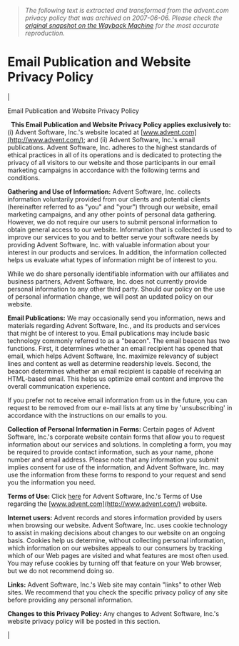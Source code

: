 > *The following text is extracted and transformed from the advent.com privacy policy that was archived on 2007-06-06. Please check the [original snapshot on the Wayback Machine](https://web.archive.org/web/20070606050907id_/http%3A//www.advent.com/about/website_policy) for the most accurate reproduction.*

# Email Publication and Website Privacy Policy

  


  


| 

  
  


  


Email Publication and Website Privacy Policy

  **This Email Publication and Website Privacy Policy applies exclusively to:** (i) Advent Software, Inc.'s website located at [www.advent.com](http://www.advent.com/); and (ii) Advent Software, Inc.'s email publications. Advent Software, Inc. adheres to the highest standards of ethical practices in all of its operations and is dedicated to protecting the privacy of all visitors to our website and those participants in our email marketing campaigns in accordance with the following terms and conditions.

**Gathering and Use of Information:** Advent Software, Inc. collects information voluntarily provided from our clients and potential clients (hereinafter referred to as "you" and "your") through our website, email marketing campaigns, and any other points of personal data gathering. However, we do not require our users to submit personal information to obtain general access to our website. Information that is collected is used to improve our services to you and to better serve your software needs by providing Advent Software, Inc. with valuable information about your interest in our products and services. In addition, the information collected helps us evaluate what types of information might be of interest to you.

While we do share personally identifiable information with our affiliates and business partners, Advent Software, Inc. does not currently provide personal information to any other third party. Should our policy on the use of personal information change, we will post an updated policy on our website.

**Email Publications:** We may occasionally send you information, news and materials regarding Advent Software, Inc., and its products and services that might be of interest to you. Email publications may include basic technology commonly referred to as a "beacon". The email beacon has two functions. First, it determines whether an email recipient has opened that email, which helps Advent Software, Inc. maximize relevancy of subject lines and content as well as determine readership levels. Second, the beacon determines whether an email recipient is capable of receiving an HTML-based email. This helps us optimize email content and improve the overall communication experience.

If you prefer not to receive email information from us in the future, you can request to be removed from our e-mail lists at any time by 'unsubscribing' in accordance with the instructions on our emails to you.

**Collection of Personal Information in Forms:** Certain pages of Advent Software, Inc.'s corporate website contain forms that allow you to request information about our services and solutions. In completing a form, you may be required to provide contact information, such as your name, phone number and email address. Please note that any information you submit implies consent for use of the information, and Advent Software, Inc. may use the information from these forms to respond to your request and send you the information you need.

**Terms of Use:** Click [here](https://web.archive.org/about/terms_of_use) for Advent Software, Inc.'s Terms of Use regarding the [www.advent.com](http://www.advent.com/) website.

**Internet users:** Advent records and stores information provided by users when browsing our website. Advent Software, Inc. uses cookie technology to assist in making decisions about changes to our website on an ongoing basis. Cookies help us determine, without collecting personal information, which information on our websites appeals to our consumers by tracking which of our Web pages are visited and what features are most often used. You may refuse cookies by turning off that feature on your Web browser, but we do not recommend doing so.

**Links:** Advent Software, Inc.'s Web site may contain "links" to other Web sites. We recommend that you check the specific privacy policy of any site before providing any personal information.

**Changes to this Privacy Policy:** Any changes to Advent Software, Inc.'s website privacy policy will be posted in this section.

| 
